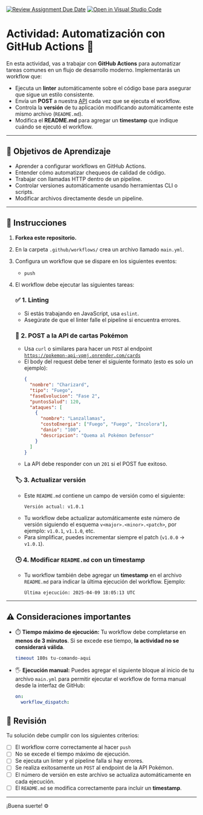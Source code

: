 [![Review Assignment Due Date](https://classroom.github.com/assets/deadline-readme-button-22041afd0340ce965d47ae6ef1cefeee28c7c493a6346c4f15d667ab976d596c.svg)](https://classroom.github.com/a/F9tulGTE)
[![Open in Visual Studio Code](https://classroom.github.com/assets/open-in-vscode-2e0aaae1b6195c2367325f4f02e2d04e9abb55f0b24a779b69b11b9e10269abc.svg)](https://classroom.github.com/online_ide?assignment_repo_id=19124056&assignment_repo_type=AssignmentRepo)
# Actividad: Automatización con GitHub Actions 🚀

En esta actividad, vas a trabajar con **GitHub Actions** para automatizar tareas comunes en un flujo de desarrollo moderno. Implementarás un workflow que:

- Ejecuta un **linter** automáticamente sobre el código base para asegurar que sigue un estilo consistente.
- Envía un **POST** a nuestra [API](https://pokemon-api-vpmj.onrender.com) cada vez que se ejecuta el workflow.
- Controla la **versión** de tu aplicación modificando automáticamente este mismo archivo (`README.md`).
- Modifica el **README.md** para agregar un **timestamp** que indique cuándo se ejecutó el workflow.

---

## 🧠 Objetivos de Aprendizaje

- Aprender a configurar workflows en GitHub Actions.
- Entender cómo automatizar chequeos de calidad de código.
- Trabajar con llamadas HTTP dentro de un pipeline.
- Controlar versiones automáticamente usando herramientas CLI o scripts.
- Modificar archivos directamente desde un pipeline.

---

## 📝 Instrucciones

1. **Forkea este repositorio.**

2. En la carpeta `.github/workflows/` crea un archivo llamado `main.yml`.

3. Configura un workflow que se dispare en los siguientes eventos:
   - `push`

4. El workflow debe ejecutar las siguientes tareas:

   ### ✅ 1. Linting
   - Si estás trabajando en JavaScript, usa `eslint`.
   - Asegúrate de que el linter falle el pipeline si encuentra errores.

   ### 📡 2. POST a la API de cartas Pokémon
   - Usa `curl` o similares para hacer un `POST` al endpoint [`https://pokemon-api-vpmj.onrender.com/cards`](https://pokemon-api-vpmj.onrender.com/cards)
   - El body del request debe tener el siguiente formato (esto es solo un ejemplo):
     ```json
     {
       "nombre": "Charizard",
       "tipo": "Fuego",
       "faseEvolucion": "Fase 2",
       "puntosSalud": 120,
       "ataques": [
         {
           "nombre": "Lanzallamas",
           "costoEnergia": ["Fuego", "Fuego", "Incolora"],
           "danio": "100",
           "descripcion": "Quema al Pokémon Defensor"
         }
       ]
     }
     ```
   - La API debe responder con un `201` si el POST fue exitoso.

   ### 🏷️ 3. Actualizar versión
   - Este `README.md` contiene un campo de versión como el siguiente:
     ```
     Versión actual: v1.0.1
     ```
   - Tu workflow debe actualizar automáticamente este número de versión siguiendo el esquema `v<major>.<minor>.<patch>`, por ejemplo: `v1.0.1`, `v1.1.0`, etc.
   - Para simplificar, puedes incrementar siempre el patch (`v1.0.0` → `v1.0.1`).

   ### 🕒 4. Modificar `README.md` con un **timestamp**
   - Tu workflow también debe agregar un **timestamp** en el archivo `README.md` para indicar la última ejecución del workflow. Ejemplo:
     ```
     Última ejecución: 2025-04-09 18:05:13 UTC
     ```

---

## ⚠️ Consideraciones importantes

- ⏱️ **Tiempo máximo de ejecución:** Tu workflow debe completarse en **menos de 3 minutos**. Si se excede ese tiempo, **la actividad no se considerará válida**.
  ```bash
  timeout 180s tu-comando-aqui
  ```

- 🖐️ **Ejecución manual:** Puedes agregar el siguiente bloque al inicio de tu archivo `main.yml` para permitir ejecutar el workflow de forma manual desde la interfaz de GitHub:
  ```yaml
  on:
    workflow_dispatch:
  ```

## 🧪 Revisión

Tu solución debe cumplir con los siguientes criterios:

- [ ] El workflow corre correctamente al hacer `push`
- [ ] No se excede el tiempo máximo de ejecución.
- [ ] Se ejecuta un linter y el pipeline falla si hay errores.
- [ ] Se realiza exitosamente un `POST` al endpoint de la API Pokémon.
- [ ] El número de versión en este archivo se actualiza automáticamente en cada ejecución.
- [ ] El `README.md` se modifica correctamente para incluir un **timestamp**.

---

¡Buena suerte! ⚙️